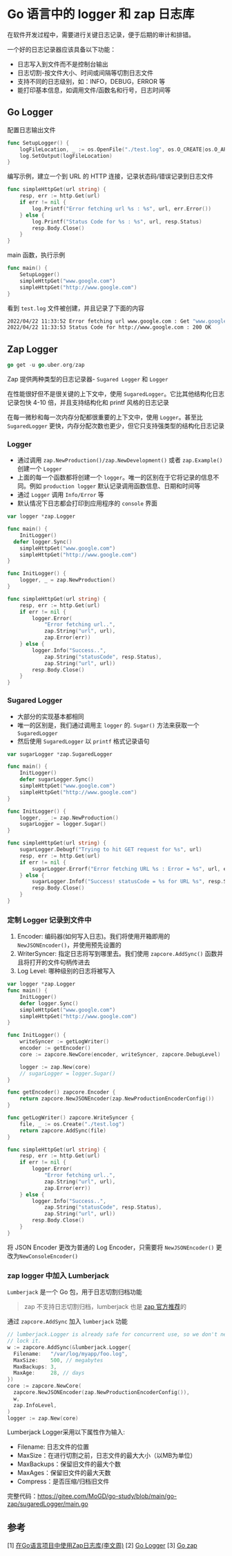 # Go 语言中的 logger 和 zap 日志库

在软件开发过程中，需要进行关键日志记录，便于后期的审计和排错。

一个好的日志记录器应该具备以下功能：

- 日志写入到文件而不是控制台输出
- 日志切割-按文件大小、时间或间隔等切割日志文件
- 支持不同的日志级别，如：INFO，DEBUG，ERROR 等
- 能打印基本信息，如调用文件/函数名和行号，日志时间等

## Go Logger

配置日志输出文件

```go
func SetupLogger() {
	logFileLocation, _ := os.OpenFile("./test.log", os.O_CREATE|os.O_APPEND|os.O_RDWR, 0744)
	log.SetOutput(logFileLocation)
}
```

编写示例，建立一个到 URL 的 HTTP 连接，记录状态码/错误记录到日志文件

```go
func simpleHttpGet(url string) {
	resp, err := http.Get(url)
	if err != nil {
		log.Printf("Error fetching url %s : %s", url, err.Error())
	} else {
		log.Printf("Status Code for %s : %s", url, resp.Status)
		resp.Body.Close()
	}
}
```

main 函数，执行示例

```go
func main() {
	SetupLogger()
	simpleHttpGet("www.google.com")
	simpleHttpGet("http://www.google.com")
}
```
看到 `test.log` 文件被创建，并且记录了下面的内容
```bash
2022/04/22 11:33:52 Error fetching url www.google.com : Get "www.google.com": unsupported protocol scheme ""
2022/04/22 11:33:53 Status Code for http://www.google.com : 200 OK
```

## Zap Logger
```go
go get -u go.uber.org/zap
```
Zap 提供两种类型的日志记录器- `Sugared Logger` 和 `Logger`

在性能很好但不是很关键的上下文中，使用 `SugaredLogger`。它比其他结构化日志记录包快 4-10 倍，并且支持结构化和 printf 风格的日志记录

在每一微秒和每一次内存分配都很重要的上下文中，使用 `Logger`。甚至比 `SugaredLogger` 更快，内存分配次数也更少，但它只支持强类型的结构化日志记录

### Logger
- 通过调用 `zap.NewProduction()/zap.NewDevelopment()` 或者 `zap.Example()` 创建一个 `Logger`
- 上面的每一个函数都将创建一个 `logger`。唯一的区别在于它将记录的信息不同。例如 `production logger` 默认记录调用函数信息、日期和时间等
- 通过 `Logger` 调用 `Info/Error` 等
- 默认情况下日志都会打印到应用程序的 `console` 界面
```go
var logger *zap.Logger

func main() {
	InitLogger()
  defer logger.Sync()
	simpleHttpGet("www.google.com")
	simpleHttpGet("http://www.google.com")
}

func InitLogger() {
	logger, _ = zap.NewProduction()
}

func simpleHttpGet(url string) {
	resp, err := http.Get(url)
	if err != nil {
		logger.Error(
			"Error fetching url..",
			zap.String("url", url),
			zap.Error(err))
	} else {
		logger.Info("Success..",
			zap.String("statusCode", resp.Status),
			zap.String("url", url))
		resp.Body.Close()
	}
}
```
### Sugared Logger
- 大部分的实现基本都相同
- 唯一的区别是，我们通过调用主 `logger` 的. `Sugar()` 方法来获取一个 `SugaredLogger`
- 然后使用 `SugaredLogger` 以 `printf` 格式记录语句

```go
var sugarLogger *zap.SugaredLogger

func main() {
	InitLogger()
	defer sugarLogger.Sync()
	simpleHttpGet("www.google.com")
	simpleHttpGet("http://www.google.com")
}

func InitLogger() {
    logger, _ := zap.NewProduction()
	sugarLogger = logger.Sugar()
}

func simpleHttpGet(url string) {
	sugarLogger.Debugf("Trying to hit GET request for %s", url)
	resp, err := http.Get(url)
	if err != nil {
		sugarLogger.Errorf("Error fetching URL %s : Error = %s", url, err)
	} else {
		sugarLogger.Infof("Success! statusCode = %s for URL %s", resp.Status, url)
		resp.Body.Close()
	}
}
```

### 定制 Logger 记录到文件中

1. Encoder: 编码器(如何写入日志)。我们将使用开箱即用的 `NewJSONEncoder()`，并使用预先设置的
2. WriterSyncer: 指定日志将写到哪里去。我们使用 `zapcore.AddSync()` 函数并且将打开的文件句柄传进去
3. Log Level: 哪种级别的日志将被写入

```go
var logger *zap.Logger
func main() {
	InitLogger()
    defer logger.Sync()
	simpleHttpGet("www.google.com")
	simpleHttpGet("http://www.google.com")
}

func InitLogger() {
	writeSyncer := getLogWriter()
	encoder := getEncoder()
	core := zapcore.NewCore(encoder, writeSyncer, zapcore.DebugLevel)

	logger := zap.New(core)
	// sugarLogger = logger.Sugar()
}

func getEncoder() zapcore.Encoder {
	return zapcore.NewJSONEncoder(zap.NewProductionEncoderConfig())
}

func getLogWriter() zapcore.WriteSyncer {
	file, _ := os.Create("./test.log")
	return zapcore.AddSync(file)
}

func simpleHttpGet(url string) {
	resp, err := http.Get(url)
	if err != nil {
		logger.Error(
			"Error fetching url..",
			zap.String("url", url),
			zap.Error(err))
	} else {
		logger.Info("Success..",
			zap.String("statusCode", resp.Status),
			zap.String("url", url))
		resp.Body.Close()
	}
}

```
将 JSON Encoder 更改为普通的 Log Encoder，只需要将 `NewJSONEncoder()` 更改为`NewConsoleEncoder()`

### zap logger 中加入 Lumberjack

`Lumberjack` 是一个 Go 包，用于日志切割归档功能

> zap 不支持日志切割归档，lumberjack 也是 [zap 官方推荐](https://github.com/uber-go/zap/blob/master/FAQ.md#does-zap-support-log-rotation)的

通过 `zapcore.AddSync` 加入 `lumberjack` 功能

```go
// lumberjack.Logger is already safe for concurrent use, so we don't need to
// lock it.
w := zapcore.AddSync(&lumberjack.Logger{
  Filename:   "/var/log/myapp/foo.log",
  MaxSize:    500, // megabytes
  MaxBackups: 3,
  MaxAge:     28, // days
})
core := zapcore.NewCore(
  zapcore.NewJSONEncoder(zap.NewProductionEncoderConfig()),
  w,
  zap.InfoLevel,
)
logger := zap.New(core)
```

Lumberjack Logger采用以下属性作为输入:

- Filename: 日志文件的位置
- MaxSize：在进行切割之前，日志文件的最大大小（以MB为单位）
- MaxBackups：保留旧文件的最大个数
- MaxAges：保留旧文件的最大天数
- Compress：是否压缩/归档旧文件

完整代码：https://gitee.com/MoGD/go-study/blob/main/go-zap/sugaredLogger/main.go

## 参考

[1] [在Go语言项目中使用Zap日志库(李文周)](https://www.liwenzhou.com/posts/Go/zap/)
[2] [Go Logger](https://pkg.go.dev/log)
[3] [Go zap](https://pkg.go.dev/go.uber.org/zap) 